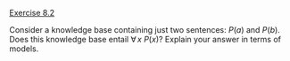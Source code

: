 [Exercise 8.2](8-2/)

Consider a knowledge base containing just two sentences: $P(a)$ and
$P(b)$. Does this knowledge base entail $\forall\,x\ P(x)$? Explain your
answer in terms of models.
